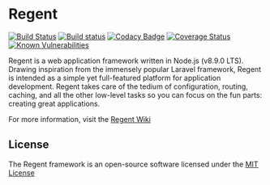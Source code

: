 # Regent
[![Build Status][build-status-image]][build-status-url]
[![Build status][appveyor-status-image]][appveyor-status-url]
[![Codacy Badge][codacy-image]][codacy-url]
[![Coverage Status][coveralls-image]][coveralls-url]
[![Known Vulnerabilities][snyk-image]][snyk-url]

Regent is a web application framework written in Node.js (v8.9.0 LTS). Drawing
inspiration from the immensely popular Laravel framework, Regent is intended as
a simple yet full-featured platform for application development. Regent takes
care of the tedium of configuration, routing, caching, and all the other
low-level tasks so you can focus on the fun parts: creating great applications.

For more information, visit the [Regent Wiki][wiki-url]

## License
[License]: #license

The Regent framework is an open-source software licensed under the 
[MIT License][license-url]

[appveyor-status-image]: https://ci.appveyor.com/api/projects/status/qg55xbg3cjw3eak0/branch/master?svg=true
[appveyor-status-url]: https://ci.appveyor.com/project/stevethedev/regent/branch/master
[build-status-image]: https://travis-ci.org/stevethedev/regent.svg?branch=master
[build-status-url]: https://travis-ci.org/stevethedev/regent
[codacy-image]: https://api.codacy.com/project/badge/Grade/1d9972def2334992a30922b030249798
[codacy-url]: https://www.codacy.com/app/stevethedev/regent?utm_source=github.com&amp;utm_medium=referral&amp;utm_content=stevethedev/regent&amp;utm_campaign=Badge_Grade
[coveralls-image]: https://coveralls.io/repos/github/stevethedev/regent/badge.svg
[coveralls-url]: https://coveralls.io/github/stevethedev/regent
[coverage-image]: https://api.codacy.com/project/badge/Coverage/1d9972def2334992a30922b030249798
[coverage-url]: https://www.codacy.com/app/stevethedev/regent?utm_source=github.com&utm_medium=referral&utm_content=stevethedev/regent&utm_campaign=Badge_Coverage
[license-url]: http://opensource.org/licenses/MIT
[snyk-image]: https://snyk.io/test/github/stevethedev/regent/badge.svg?targetFile=package.json
[snyk-url]: https://snyk.io/test/github/stevethedev/regent?targetFile=package.json
[wiki-url]: https://github.com/stevethedev/regent/wiki
